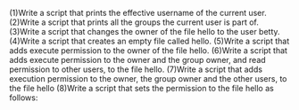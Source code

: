 (1)Write a script that prints the effective username of the current user. (2)Write a script that prints all the groups the current user is part of. (3)Write a script that changes the owner of the file hello to the user betty. (4)Write a script that creates an empty file called hello. (5)Write a script that adds execute permission to the owner of the file hello. (6)Write a script that adds execute permission to the owner and the group owner, and read permission to other users, to the file hello. (7)Write a script that adds execution permission to the owner, the group owner and the other users, to the file hello (8)Write a script that sets the permission to the file hello as follows:
